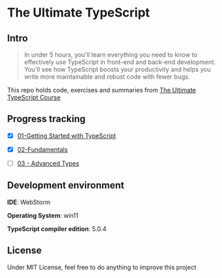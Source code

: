 # The Ultimate TypeScript



## Intro

> In under 5 hours, you'll learn everything you need to know to effectively use TypeScript in front-end and back-end development. You'll see how TypeScript boosts your productivity and helps you write more maintainable and robust code with fewer bugs.

This repo holds code, exercises and summaries from <a href="https://codewithmosh.com/p/the-ultimate-typescript">The Ultimate TypeScript Course</a>



## Progress tracking

- [x] <a href="src/01 - Getting Started with TypeScript">01-Getting Started with TypeScript</a>
- [x] <a href="src/02 - Fundamentals">02-Fundamentals</a>
- [ ] <a href="src/03 - Advanced Types">03 - Advanced Types</a>



## Development environment

**IDE**: WebStorm

**Operating System**: win11

**TypeScript compiler edition**: 5.0.4



## License

Under MIT License, feel free to do anything to improve this project
